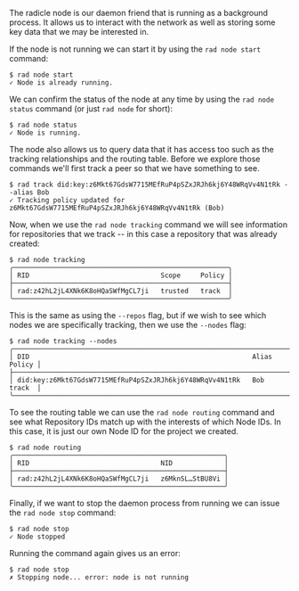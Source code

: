 The radicle node is our daemon friend that is running as a background
process. It allows us to interact with the network as well as storing
some key data that we may be interested in.

If the node is not running we can start it by using the `rad node
start` command:

```
$ rad node start
✓ Node is already running.
```

We can confirm the status of the node at any time by using the `rad
node status` command (or just `rad node` for short):

```
$ rad node status
✓ Node is running.
```

The node also allows us to query data that it has access too such as
the tracking relationships and the routing table. Before we explore
those commands we'll first track a peer so that we have something to
see.

```
$ rad track did:key:z6Mkt67GdsW7715MEfRuP4pSZxJRJh6kj6Y48WRqVv4N1tRk --alias Bob
✓ Tracking policy updated for z6Mkt67GdsW7715MEfRuP4pSZxJRJh6kj6Y48WRqVv4N1tRk (Bob)
```

Now, when we use the `rad node tracking` command we will see
information for repositories that we track -- in this case a
repository that was already created:

```
$ rad node tracking
╭──────────────────────────────────────────────────────╮
│ RID                                 Scope     Policy │
├──────────────────────────────────────────────────────┤
│ rad:z42hL2jL4XNk6K8oHQaSWfMgCL7ji   trusted   track  │
╰──────────────────────────────────────────────────────╯
```

This is the same as using the `--repos` flag, but if we wish to see
which nodes we are specifically tracking, then we use the `--nodes`
flag:

```
$ rad node tracking --nodes
╭───────────────────────────────────────────────────────────────────────────╮
│ DID                                                        Alias   Policy │
├───────────────────────────────────────────────────────────────────────────┤
│ did:key:z6Mkt67GdsW7715MEfRuP4pSZxJRJh6kj6Y48WRqVv4N1tRk   Bob     track  │
╰───────────────────────────────────────────────────────────────────────────╯
```

To see the routing table we can use the `rad node routing` command and
see what Repository IDs match up with the interests of which Node
IDs. In this case, it is just our own Node ID for the project we
created.

```
$ rad node routing
╭─────────────────────────────────────────────────────╮
│ RID                                 NID             │
├─────────────────────────────────────────────────────┤
│ rad:z42hL2jL4XNk6K8oHQaSWfMgCL7ji   z6MknSL…StBU8Vi │
╰─────────────────────────────────────────────────────╯
```

Finally, if we want to stop the daemon process from running we can
issue the `rad node stop` command:

```
$ rad node stop
✓ Node stopped
```

Running the command again gives us an error:

```
$ rad node stop
✗ Stopping node... error: node is not running
```
